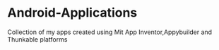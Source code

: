 # Android-Applications
Collection of my apps created using Mit App Inventor,Appybuilder and Thunkable platforms
